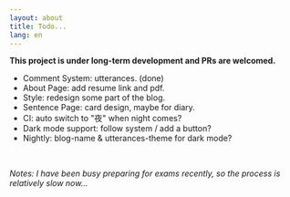 ```yaml
---
layout: about
title: Todo...
lang: en
---
```


**This project is under long-term development and PRs are welcomed.**

- Comment System: utterances. (done)
- About Page: add resume link and pdf.
- Style: redesign some part of the blog.
- Sentence Page: card design, maybe for diary.
- CI: auto switch to "夜" when night comes?
- Dark mode support: follow system / add a button?
- Nightly: blog-name & utterances-theme for dark mode?

<br />

_Notes: I have been busy preparing for exams recently, so the process is relatively slow now..._
